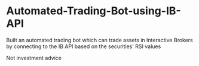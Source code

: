 # Automated-Trading-Bot-using-IB-API
Built an automated trading bot which can trade assets in Interactive Brokers by connecting to the IB API based on the securities' RSI values

Not investment advice
